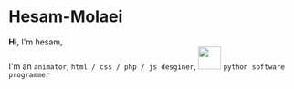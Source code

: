 # Hesam-Molaei
**Hi**, I'm hesam,  
I'm an `animator`, `html / css / php / js desginer`, <img src="https://cdn.jsdelivr.net/gh/devicons/devicon/icons/python/python-original.svg" width="40" height="40"/>
`python software programmer`
